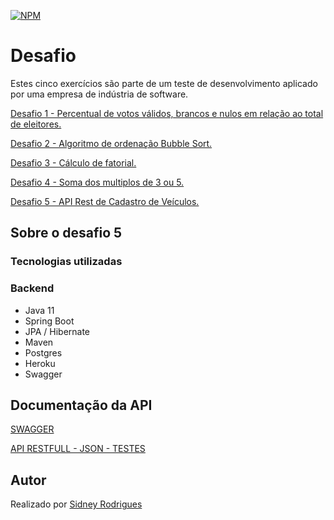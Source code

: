 [![NPM](https://img.shields.io/npm/l/react)](https://github.com/sidneyrod/tinnova-desafios/blob/main/LICENSE)

# Desafio
Estes cinco exercícios são parte de um teste de desenvolvimento aplicado por uma empresa de indústria de software.

<p className="text-light"><a href="https://github.com/sidneyrod/tinnova-desafios/tree/main/exercicio-um" 
target="_blank" rel="noreferrer">Desafio 1 - Percentual de votos válidos, brancos e nulos em relação ao total de eleitores.</a></p>

<p className="text-light"><a href="https://github.com/sidneyrod/tinnova-desafios/tree/main/exercicio-dois" 
target="_blank" rel="noreferrer">Desafio 2 - Algoritmo de ordenação Bubble Sort.</a></p>

<p className="text-light"><a href="https://github.com/sidneyrod/tinnova-desafios/tree/main/exercicio-tres" 
target="_blank" rel="noreferrer">Desafio 3 - Cálculo de fatorial.</a></p>

<p className="text-light"><a href="https://github.com/sidneyrod/tinnova-desafios/tree/main/exercicio-quatro" 
target="_blank" rel="noreferrer">Desafio 4 - Soma dos multiplos de 3 ou 5.</a></p>

<p className="text-light"><a href="https://github.com/sidneyrod/tinnova-desafios/tree/main/exercicio-cinco/backend" 
target="_blank" rel="noreferrer">Desafio 5 - API Rest de Cadastro de Veículos.</a></p>

## Sobre o desafio 5
### Tecnologias utilizadas
### Backend
- Java 11
- Spring Boot
- JPA / Hibernate
- Maven
- Postgres
- Heroku
- Swagger

## Documentação da API
<p className="text-light"><a href="https://apirest-veiculos.herokuapp.com/swagger-ui.html" 
target="_blank" rel="noreferrer">SWAGGER</a></p>

<p className="text-light"><a href="https://docs.google.com/document/d/1aqc5Uw0U3CBOiFQvL2InZKwDPeFKtNbpH4tU8N8whMg/edit?usp=sharing" 
target="_blank" rel="noreferrer">API RESTFULL - JSON - TESTES</a></p>

## Autor

<p className="text-light">Realizado por <a href="https://github.com/sidneyrod" 
target="_blank" rel="noreferrer">Sidney Rodrigues</a></p>

